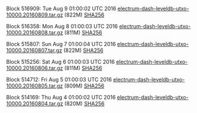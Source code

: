 Block 516909: Tue Aug  9 01:00:02 UTC 2016 [electrum-dash-leveldb-utxo-10000.20160809.tar.gz](https://transfer.sh/atDgx/electrum-dash-leveldb-utxo-10000.20160809.tar.gz) (822M) [SHA256](https://transfer.sh/aok45/electrum-dash-leveldb-utxo-10000.20160809.tar.gz.sha256)

Block 516358: Mon Aug  8 01:00:03 UTC 2016 [electrum-dash-leveldb-utxo-10000.20160808.tar.gz](https://transfer.sh/JWeRt/electrum-dash-leveldb-utxo-10000.20160808.tar.gz) (811M) [SHA256](https://transfer.sh/4Hl3x/electrum-dash-leveldb-utxo-10000.20160808.tar.gz.sha256)

Block 515807: Sun Aug  7 01:00:04 UTC 2016 [electrum-dash-leveldb-utxo-10000.20160807.tar.gz](https://transfer.sh/V7Zyy/electrum-dash-leveldb-utxo-10000.20160807.tar.gz) (822M) [SHA256](https://transfer.sh/Vq6BR/electrum-dash-leveldb-utxo-10000.20160807.tar.gz.sha256)

Block 515256: Sat Aug  6 01:00:03 UTC 2016 [electrum-dash-leveldb-utxo-10000.20160806.tar.gz](https://transfer.sh/tHovQ/electrum-dash-leveldb-utxo-10000.20160806.tar.gz) (811M) [SHA256](https://transfer.sh/wTyZq/electrum-dash-leveldb-utxo-10000.20160806.tar.gz.sha256)

Block 514712: Fri Aug  5 01:00:03 UTC 2016 [electrum-dash-leveldb-utxo-10000.20160805.tar.gz](https://transfer.sh/ICS9r/electrum-dash-leveldb-utxo-10000.20160805.tar.gz) (809M) [SHA256](https://transfer.sh/epJm0/electrum-dash-leveldb-utxo-10000.20160805.tar.gz.sha256)

Block 514169: Thu Aug  4 01:00:02 UTC 2016 [electrum-dash-leveldb-utxo-10000.20160804.tar.gz](https://transfer.sh/e3aJJ/electrum-dash-leveldb-utxo-10000.20160804.tar.gz) (820M) [SHA256](https://transfer.sh/hLyps/electrum-dash-leveldb-utxo-10000.20160804.tar.gz.sha256)
